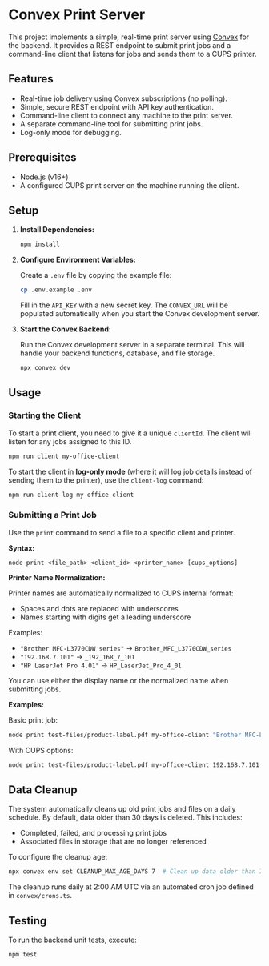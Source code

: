 
# Convex Print Server

This project implements a simple, real-time print server using [Convex](https://convex.dev) for the backend. It provides a REST endpoint to submit print jobs and a command-line client that listens for jobs and sends them to a CUPS printer.

## Features

- Real-time job delivery using Convex subscriptions (no polling).
- Simple, secure REST endpoint with API key authentication.
- Command-line client to connect any machine to the print server.
- A separate command-line tool for submitting print jobs.
- Log-only mode for debugging.

## Prerequisites

- Node.js (v16+)
- A configured CUPS print server on the machine running the client.

## Setup

1.  **Install Dependencies:**

    ```bash
    npm install
    ```

2.  **Configure Environment Variables:**

    Create a `.env` file by copying the example file:

    ```bash
    cp .env.example .env
    ```

    Fill in the `API_KEY` with a new secret key. The `CONVEX_URL` will be populated automatically when you start the Convex development server.

3.  **Start the Convex Backend:**

    Run the Convex development server in a separate terminal. This will handle your backend functions, database, and file storage.

    ```bash
    npx convex dev
    ```

## Usage

### Starting the Client

To start a print client, you need to give it a unique `clientId`. The client will listen for any jobs assigned to this ID.

```bash
npm run client my-office-client
```

To start the client in **log-only mode** (where it will log job details instead of sending them to the printer), use the `client-log` command:

```bash
npm run client-log my-office-client
```

### Submitting a Print Job

Use the `print` command to send a file to a specific client and printer.

**Syntax:**

```
node print <file_path> <client_id> <printer_name> [cups_options]
```

**Printer Name Normalization:**

Printer names are automatically normalized to CUPS internal format:
- Spaces and dots are replaced with underscores
- Names starting with digits get a leading underscore

Examples:
- `"Brother MFC-L3770CDW series"` → `Brother_MFC_L3770CDW_series`
- `"192.168.7.101"` → `_192_168_7_101`
- `"HP LaserJet Pro 4.01"` → `HP_LaserJet_Pro_4_01`

You can use either the display name or the normalized name when submitting jobs.

**Examples:**

Basic print job:

```bash
node print test-files/product-label.pdf my-office-client "Brother MFC-L3770CDW series"
```

With CUPS options:

```bash
node print test-files/product-label.pdf my-office-client 192.168.7.101 "-o media=Custom.62x50mm -o cutMedia=endOfPage"
```

## Data Cleanup

The system automatically cleans up old print jobs and files on a daily schedule. By default, data older than 30 days is deleted. This includes:

- Completed, failed, and processing print jobs
- Associated files in storage that are no longer referenced

To configure the cleanup age:

```bash
npx convex env set CLEANUP_MAX_AGE_DAYS 7  # Clean up data older than 7 days
```

The cleanup runs daily at 2:00 AM UTC via an automated cron job defined in `convex/crons.ts`.

## Testing

To run the backend unit tests, execute:

```bash
npm test
```
